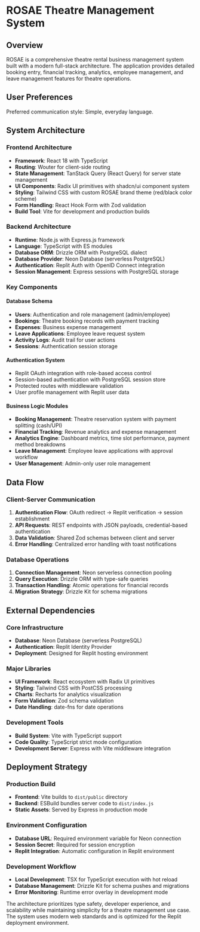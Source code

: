 # ROSAE Theatre Management System

## Overview

ROSAE is a comprehensive theatre rental business management system built with a modern full-stack architecture. The application provides detailed booking entry, financial tracking, analytics, employee management, and leave management features for theatre operations.

## User Preferences

Preferred communication style: Simple, everyday language.

## System Architecture

### Frontend Architecture
- **Framework**: React 18 with TypeScript
- **Routing**: Wouter for client-side routing
- **State Management**: TanStack Query (React Query) for server state management
- **UI Components**: Radix UI primitives with shadcn/ui component system
- **Styling**: Tailwind CSS with custom ROSAE brand theme (red/black color scheme)
- **Form Handling**: React Hook Form with Zod validation
- **Build Tool**: Vite for development and production builds

### Backend Architecture
- **Runtime**: Node.js with Express.js framework
- **Language**: TypeScript with ES modules
- **Database ORM**: Drizzle ORM with PostgreSQL dialect
- **Database Provider**: Neon Database (serverless PostgreSQL)
- **Authentication**: Replit Auth with OpenID Connect integration
- **Session Management**: Express sessions with PostgreSQL storage

### Key Components

#### Database Schema
- **Users**: Authentication and role management (admin/employee)
- **Bookings**: Theatre booking records with payment tracking
- **Expenses**: Business expense management
- **Leave Applications**: Employee leave request system
- **Activity Logs**: Audit trail for user actions
- **Sessions**: Authentication session storage

#### Authentication System
- Replit OAuth integration with role-based access control
- Session-based authentication with PostgreSQL session store
- Protected routes with middleware validation
- User profile management with Replit user data

#### Business Logic Modules
- **Booking Management**: Theatre reservation system with payment splitting (cash/UPI)
- **Financial Tracking**: Revenue analytics and expense management
- **Analytics Engine**: Dashboard metrics, time slot performance, payment method breakdowns
- **Leave Management**: Employee leave applications with approval workflow
- **User Management**: Admin-only user role management

## Data Flow

### Client-Server Communication
1. **Authentication Flow**: OAuth redirect → Replit verification → session establishment
2. **API Requests**: REST endpoints with JSON payloads, credential-based authentication
3. **Data Validation**: Shared Zod schemas between client and server
4. **Error Handling**: Centralized error handling with toast notifications

### Database Operations
1. **Connection Management**: Neon serverless connection pooling
2. **Query Execution**: Drizzle ORM with type-safe queries
3. **Transaction Handling**: Atomic operations for financial records
4. **Migration Strategy**: Drizzle Kit for schema migrations

## External Dependencies

### Core Infrastructure
- **Database**: Neon Database (serverless PostgreSQL)
- **Authentication**: Replit Identity Provider
- **Deployment**: Designed for Replit hosting environment

### Major Libraries
- **UI Framework**: React ecosystem with Radix UI primitives
- **Styling**: Tailwind CSS with PostCSS processing
- **Charts**: Recharts for analytics visualization
- **Form Validation**: Zod schema validation
- **Date Handling**: date-fns for date operations

### Development Tools
- **Build System**: Vite with TypeScript support
- **Code Quality**: TypeScript strict mode configuration
- **Development Server**: Express with Vite middleware integration

## Deployment Strategy

### Production Build
- **Frontend**: Vite builds to `dist/public` directory
- **Backend**: ESBuild bundles server code to `dist/index.js`
- **Static Assets**: Served by Express in production mode

### Environment Configuration
- **Database URL**: Required environment variable for Neon connection
- **Session Secret**: Required for session encryption
- **Replit Integration**: Automatic configuration in Replit environment

### Development Workflow
- **Local Development**: TSX for TypeScript execution with hot reload
- **Database Management**: Drizzle Kit for schema pushes and migrations
- **Error Monitoring**: Runtime error overlay in development mode

The architecture prioritizes type safety, developer experience, and scalability while maintaining simplicity for a theatre management use case. The system uses modern web standards and is optimized for the Replit deployment environment.